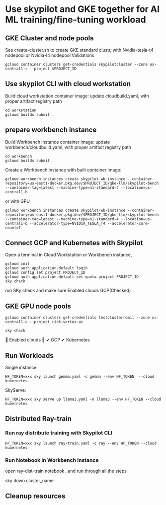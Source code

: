 # Use skypilot and GKE together for AI ML training/fine-tuning workload 
## GKE Cluster and node pools
See create-cluster.sh to create GKE standard clustr, with Nvidia-tesla-t4 nodepool
or Nvidia-l4 nodepool
Validations
```
gcloud container clusters get-credentials skypilotcluster --zone us-central1-c --project $PROJECT_ID
```

## Use skypilot CLI with cloud workstation
Build cloud workstation container image:
update cloudbuild.yaml, with proper artifact registry path
```
cd workstation
gcloud builds submit .
```

## prepare workbench instance

Build Workbench instance container image:
update workbench/cloudbuild.yaml, with proper artifact registry path
```
cd workbench
gcloud builds submit .
```

Create a Workbench instance with built container image:
```
gcloud workbench instances create skypilot-wb-instance --container-repository=us-east1-docker.pkg.dev/$PROJECT_ID/gke-llm/skypilot-bench --container-tag=latest --machine-type=n1-standard-4 --location=us-central1-b
```
or with GPU
```
gcloud workbench instances create skypilot-wb-instance --container-repository=us-east1-docker.pkg.dev/$PROJECT_ID/gke-llm/skypilot-bench --container-tag=latest --machine-type=n1-standard-4 --location=us-central1-b --accelerator-type=NVIDIA_TESLA_T4 --accelerator-core-count=1 
```

## Connect GCP and Kubernetes with Skypilot 
Open a terminal in Cloud Workstation or Workbench instance, 
```
gcloud init
gcloud auth application-default login
gcloud config set project PROJECT_ID
gcloud auth application-default set-quota-project PROJECT_ID
sky check
```
run SKy check and make sure 
Enabled clouds GCP(Checked)

## GKE GPU node pools
```
gcloud container clusters get-credentials testclusterromil --zone us-central1-c --project rick-vertex-ai

sky check
```

🎉 Enabled clouds 🎉
  ✔ GCP
  ✔ Kubernetes

## Run Workloads
Single instance
```
HF_TOKEN=xxx sky launch gemma.yaml -c gemma --env HF_TOKEN  --cloud kubernetes
```
SkyServe:
```
HF_TOKEN=xxx sky serve up llama3.yaml -n llama3 --env HF_TOKEN --cloud kubernetes
```
## Distributed Ray-train
### Run ray distribute training with Skypilot CLI
```
HF_TOKEN=xxx sky launch ray-train.yaml -c ray --env HF_TOKEN --cloud kubernetes
```
### Run Notebook in Workbench instance
 open ray-dist-train notebook , and run through all the steps


sky down cluster_name

## Cleanup resources



